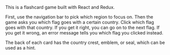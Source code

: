 This is a flashcard game built with React and Redux.

First, use the navigation bar to pick which region to focus on.
Then the game asks you which flag goes with a certain country.
Click which flag goes with that country. If you get it right,
you can go on to the next flag. If you get it wrong, an error
message tells you which flag you clicked instead.

The back of each card has the country crest, emblem, or seal,
which can be used as a hint.
